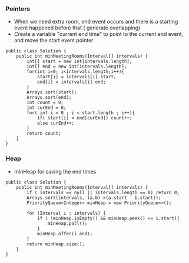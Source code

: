 ### Pointers
*  When we need extra room, end event occurs and there is a starting event happened before that ( generate overlapping)
* Create a variable "current end time" to point to the current end event, and move the start event pointer

```
public class Solution {
    public int minMeetingRooms(Interval[] intervals) {
        int[] start = new int[intervals.length];
        int[] end = new int[intervals.length];
        for(int i=0; i<intervals.length;i++){
            start[i] = intervals[i].start;
            end[i] = intervals[i].end;
        }
        Arrays.sort(start);
        Arrays.sort(end);
        int count = 0;
        int curEnd = 0; 
        for( int i = 0 ; i < start.length ; i++){
            if( start[i] < end[curEnd]) count++;
            else curEnd++;
        }
        return count;
    }
}
```

### Heap
* minHeap for saving the end times

```
public class Solution {
    public int minMeetingRooms(Interval[] intervals) {
        if ( intervals == null || intervals.length == 0) return 0;
        Arrays.sort(intervals, (a,b)->(a.start - b.start));
        PriorityQueue<Integer> minHeap = new PriorityQueue<>();
        
        for (Interval i : intervals) {
            if ( !minHeap.isEmpty() && minHeap.peek() <= i.start){
                minHeap.poll();    
            }
            minHeap.offer(i.end);
        }
        return minHeap.size();
    }
}
```